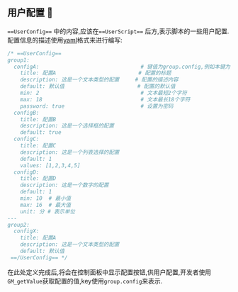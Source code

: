 ## 用户配置 🧪

`==UserConfig==` 中的内容,应该在`==UserScript==` 后方,表示脚本的一些用户配置.配置信息的描述使用[yaml](https://yaml.org/)格式来进行编写:

```js
/* ==UserConfig==
group1:
  configA:                                # 键值为group.config,例如本键为:group1.configA
    title: 配置A                          # 配置的标题
    description: 这是一个文本类型的配置     # 配置的描述内容
    default: 默认值                       # 配置的默认值
    min: 2                                # 文本最短2个字符
    max: 18                               # 文本最长18个字符
    password: true                        # 设置为密码
  configB:
    title: 配置B
    description: 这是一个选择框的配置
    default: true
  configC:
    title: 配置C
    description: 这是一个列表选择的配置
    default: 1
    values: [1,2,3,4,5]
  configD:
    title: 配置D
    description: 这是一个数字的配置
    default: 1
    min: 10  # 最小值
    max: 16  # 最大值
    unit: 分 # 表示单位
---
group2:
  configX:
    title: 配置A
    description: 这是一个文本类型的配置
    default: 默认值
 ==/UserConfig== */
```

在此处定义完成后,将会在控制面板中显示配置按钮,供用户配置,开发者使用`GM_getValue`获取配置的值,key使用`group.config`来表示.

